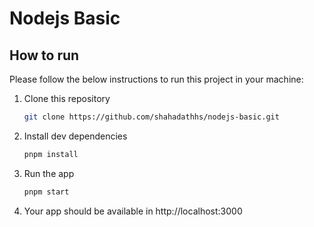# Nodejs Basic

## How to run

Please follow the below instructions to run this project in your machine:

1. Clone this repository
   ```sh
   git clone https://github.com/shahadathhs/nodejs-basic.git
   ```
2. Install dev dependencies
   ```sh
   pnpm install
   ```
3. Run the app
   ```sh
   pnpm start
   ```
4. Your app should be available in http://localhost:3000
